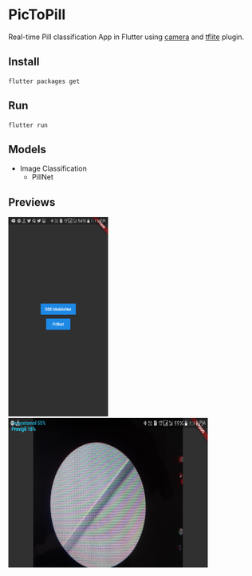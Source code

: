 # PicToPill

Real-time Pill classification App in Flutter using [camera](https://pub.dartlang.org/packages/camera) and [tflite](https://pub.dartlang.org/packages/tflite) plugin. 

## Install 

```
flutter packages get
```

## Run

```
flutter run
```

## Models

- Image Classification
  - PillNet

## Previews
<img src="PictoPill/Screenshot_20191111-131135.png" width="200" height="400"> <img src="PictoPill/Screenshot_20191111-131344.png" width="400" height="300">

